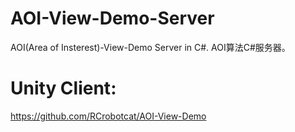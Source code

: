 # AOI-View-Demo-Server
AOI(Area of Insterest)-View-Demo Server in C#.
AOI算法C#服务器。

# Unity Client:
https://github.com/RCrobotcat/AOI-View-Demo
